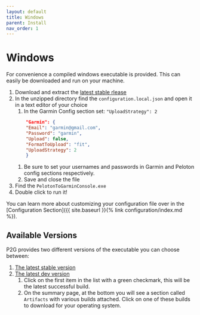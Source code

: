 ```yaml
---
layout: default
title: Windows
parent: Install
nav_order: 1
---
```


# Windows

For convenience a compiled windows executable is provided. This can easily be downloaded and run on your machine.

1. Download and extract the [latest stable rlease](https://github.com/philosowaffle/peloton-to-garmin/releases)
1. In the unzipped directory find the `configuration.local.json` and open it in a text editor of your choice
    1. In the Garmin Config section set: `"UploadStrategy": 2`
    ```json
        "Garmin": {
        "Email": "garmin@gmail.com",
        "Password": "garmin",
        "Upload": false,
        "FormatToUpload": "fit",
        "UploadStrategy": 2
        }
    ```
    1. Be sure to set your usernames and passwords in Garmin and Peloton config sections respectively.
    1. Save and close the file
1. Find the `PelotonToGarminConsole.exe`
1. Double click to run it!

You can learn more about customizing your configuration file over in the [Configuration Section]({{ site.baseurl }}{% link configuration/index.md %}).

## Available Versions

P2G provides two different versions of the executable you can choose between:

1. [The latest stable version](https://github.com/philosowaffle/peloton-to-garmin/releases)
1. [The latest dev version](https://github.com/philosowaffle/peloton-to-garmin/actions/workflows/publish_distros_latest.yml)
    1. Click on the first item in the list with a green checkmark, this will be the latest successful build.
    1. On the summary page, at the bottom you will see a section called `Artifacts` with various builds attached. Click on one of these builds to download for your operating system.